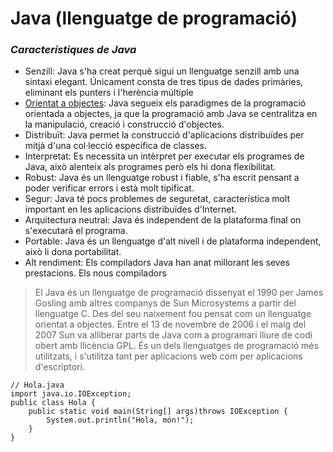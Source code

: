# Java (llenguatge de programació)
### **_Característiques de Java_**

* Senzill: Java s'ha creat perquè sigui un llenguatge senzill amb una sintaxi elegant. Únicament consta de tres tipus de dades primàries, eliminant els punters i l'herència múltiple
* [Orientat a objectes](https://ca.wikipedia.org/wiki/Programaci%C3%B3_orientada_a_objectes): Java segueix els paradigmes de la programació orientada a objectes, ja que la   programació amb Java se centralitza en la manipulació, creació i construcció d'objectes.
* Distribuït: Java permet la construcció d'aplicacions distribuïdes per mitjà d'una col·lecció específica de classes.
* Interpretat: Es necessita un intèrpret per executar els programes de Java, això alenteix als programes però els hi dona flexibilitat.
* Robust: Java és un llenguatge robust i fiable, s'ha escrit pensant a poder verificar errors i està molt tipificat.
* Segur: Java té pocs problemes de seguretat, característica molt important en les aplicacions distribuïdes d'Internet.
* Arquitectura neutral: Java és independent de la plataforma final on s'executarà el programa.
* Portable: Java és un llenguatge d'alt nivell i de plataforma independent, això li dona portabilitat.
* Alt rendiment: Els compiladors Java han anat millorant les seves prestacions. Els nous compiladors

> El Java és un llenguatge de programació dissenyat el 1990 per James Gosling amb altres companys de Sun Microsystems a partir del llenguatge C. Des del seu naixement fou pensat com un llenguatge orientat a objectes. Entre el 13 de novembre de 2006 i el maig del 2007 Sun va alliberar parts de Java com a programari lliure de codi obert amb llicència GPL. És un dels llenguatges de programació més utilitzats, i s'utilitza tant per aplicacions web com per aplicacions d'escriptori.

```
// Hola.java
import java.io.IOException;
public class Hola {
    public static void main(String[] args)throws IOException {
        System.out.println("Hola, món!"); 
    }
}
```